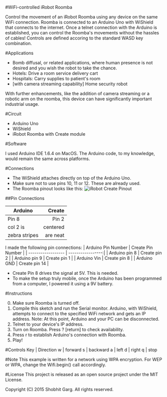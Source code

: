 #WiFi-controlled iRobot Roomba
 
Control the movement of an iRobot Roomba using any device on the same WiFi connection. Roomba is connected to an Arduino Uno with WiShield that connects to the internet. Once a telnet connection with the Arduino is established, you can control the Roomba's movements without the hassles of cables! Controls are defined accoring to the standard WASD key combination.

 

#Applications

* Bomb diffusal, or related applications, where human presence is not desired and you wish the robot to take the chance.
* Hotels: Drive a room service delivery cart
* Hospitals: Carry supplies to patient's room
* [with camera streaming capability] Home security robot 

With further enhancements, like the addition of camera streaming or a robotic arm on the roomba, this device can have significantly important industrial usage.


#Circuit

* Arduino Uno
* WiShield 
* iRobot Roomba with Create module

#Software

I used Arduino IDE 1.6.4 on MacOS. The Arduino code, to my knowledge, would remain the same across platforms.


#Connections

* The WiShield attaches directly on top of the Arduino Uno. 
* Make sure not to use pins 10, 11 or 12. These are already used. 
* The Roomba pinout looks like this: 
![iRobot Create Pinout](http://postimg.org/image/hwvs3s8z9/ "iRobot Create Pinout")

##Pin Connections

| Arduino       | Create           | 
| ------------- | -------------:|
| Pin 8         | Pin 2         | 
| col 2 is      | centered      |   
| zebra stripes | are neat      |   

I made the following pin connections:
| Arduino Pin Number | Create Pin Number | 
| ------------------ | -----------------:|
| Arduino pin 8 | Create pin 2 |
| Arduino pin 9 | Create pin 1 |
| Arduino Vin | Create pin 8 |
| Arduino GND | Create pin 14 |

* Create Pin 8 drives the signal at 5V. This is needed. 
* To make the setup truly mobile, once the Arduino has been programmed from a computer, I
powered it using a 9V battery. 


#Instructions 

0. Make sure Roomba is turned off. 
1. Compile this sketch and run the Serial monitor. Arduino, with
WiShield, attempts to connect to the specified WiFi network and gets 
an IP address. 
Note: At this point, Arduino and your PC can be disconnected. 
2. Telnet to your device's IP address.
3. Turn on Roomba. Press ? [return] to check availability.
4. Press r to establish Arduino's connection with Roomba.
5. Play!


#Controls
Key | Direction
  w | forward
  s | backward
  a | left
  d | right
  q | stop


#Note
This example is written for a network using WPA encryption. For
WEP or WPA, change the Wifi.begin() call accordingly.


#License
This project is released as an open source project under the MIT License. 

Copyright (C) 2015 Shobhit Garg. All rights reserved.
